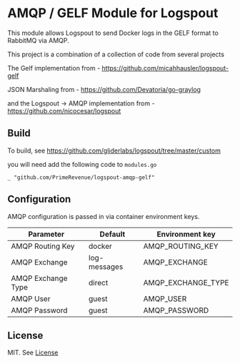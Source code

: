 # AMQP / GELF Module for Logspout
This module allows Logspout to send Docker logs in the GELF format to RabbitMQ via AMQP.

This project is a combination of a collection of code from several projects

The Gelf implementation from - https://github.com/micahhausler/logspout-gelf

JSON Marshaling from - https://github.com/Devatoria/go-graylog

and the Logspout -> AMQP implementation from - https://github.com/nicocesar/logspout

## Build
To build, see https://github.com/gliderlabs/logspout/tree/master/custom 

you will need add the following code to `modules.go` 

```
_ "github.com/PrimeRevenue/logspout-amqp-gelf"
```

## Configuration

AMQP configuration is passed in via container environment keys.

| Parameter | Default | Environment key |
|-----------|---------|-----------------|
| AMQP Routing Key | docker | AMQP_ROUTING_KEY |
| AMQP Exchange | log-messages | AMQP_EXCHANGE |
| AMQP Exchange Type | direct | AMQP_EXCHANGE_TYPE |
| AMQP User | guest | AMQP_USER |
| AMQP Password | guest | AMQP_PASSWORD |


## License
MIT. See [License](LICENSE)
